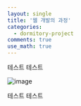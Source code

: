 ```yaml
---
layout: single
title: '웹 개발의 과정'
categories:
  - dormitory-project
comments: true
use_math: true
---
```


테스트 테스트

![image](https://github.com/lgwqwer/lgwqwer.github.io/assets/129755540/76635a2d-fa8d-4ddc-834d-6429051fa69f)

테스트 테스트